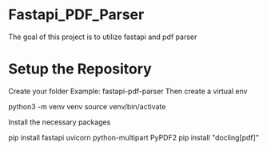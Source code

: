 # Fastapi_PDF_Parser

The goal of this project is to utilize fastapi and pdf parser

# Setup the Repository

Create your folder Example: fastapi-pdf-parser
Then create a virtual env

python3 -m venv venv
source venv/bin/activate

Install the necessary packages

pip install fastapi uvicorn python-multipart PyPDF2
pip install "docling[pdf]"


